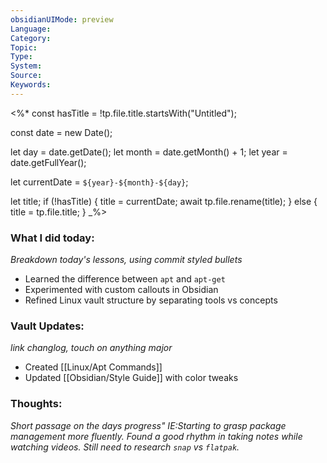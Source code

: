```yaml
---
obsidianUIMode: preview
Language: 
Category: 
Topic: 
Type: 
System: 
Source: 
Keywords:
---
```

<%*
const hasTitle = !tp.file.title.startsWith("Untitled");

const date = new Date();

let day = date.getDate();
let month = date.getMonth() + 1;
let year = date.getFullYear();

let currentDate = `${year}-${month}-${day}`;

let title;
if (!hasTitle) {
    title = currentDate;
    await tp.file.rename(title);
} else {
    title = tp.file.title;
}
_%>
### What I did today:
*Breakdown today's lessons, using commit styled bullets*
- Learned the difference between `apt` and `apt-get`
- Experimented with custom callouts in Obsidian
- Refined Linux vault structure by separating tools vs concepts

### Vault Updates:
*link changlog, touch on anything major*
- Created [[Linux/Apt Commands]]
- Updated [[Obsidian/Style Guide]] with color tweaks

### Thoughts:  
*Short passage on the days progress" IE:Starting to grasp package management more fluently. Found a good rhythm in taking notes while watching videos. Still need to research `snap` vs `flatpak`.*